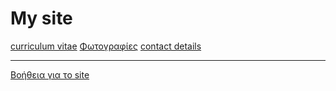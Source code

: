 ﻿# My site

[curriculum vitae](bio.md)
[Φωτογραφίες](photos.md)
[contact details](contact.md)
- - - -
[Βοήθεια για το site](help.md)



